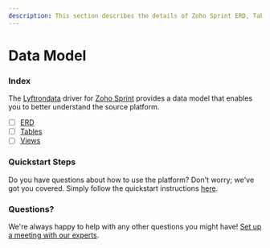 ```yaml
---
description: This section describes the details of Zoho Sprint ERD, Tables, and Views.
---
```


# Data Model

### Index

The  [Lyftrondata](https://www.lyftrondata.com/) driver for [Zoho Sprint](https://www.lyftrondata.com/integration/business-analytics/zoho-sprint/) provides a data model that enables you to better understand the source platform.

* [ ] [ERD](erd.md)
* [ ] [Tables](tables.md)
* [ ] [Views](views.md)

### Quickstart Steps

Do you have questions about how to use the platform? Don't worry; we've got you covered. Simply follow the quickstart instructions [here](../README.md).


### Questions? <a href="#questions" id="questions"></a>

We're always happy to help with any other questions you might have! [Set up a meeting with our experts](https://www.lyftrondata.com/book-a-meeting/).

